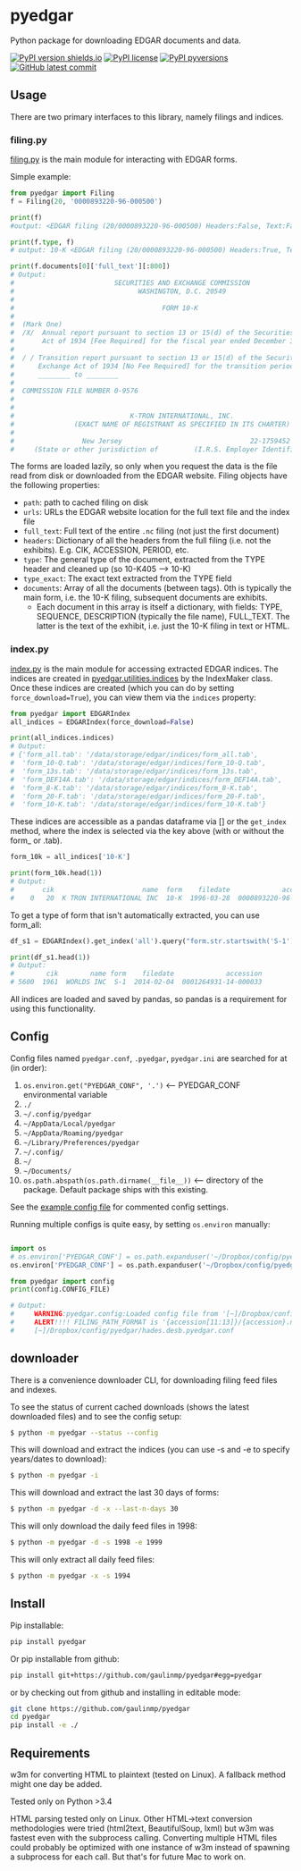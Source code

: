 # pyedgar

Python package for downloading EDGAR documents and data.

[![PyPI version shields.io](https://img.shields.io/pypi/v/pyedgar.svg)](https://pypi.python.org/pypi/pyedgar/)
[![PyPI license](https://img.shields.io/pypi/l/pyedgar.svg)](https://pypi.python.org/pypi/pyedgar/)
[![PyPI pyversions](https://img.shields.io/pypi/pyversions/pyedgar.svg)](https://pypi.python.org/pypi/pyedgar/)
[![GitHub latest commit](https://badgen.net/github/last-commit/gaulinmp/pyedgar)](https://GitHub.com/gaulinmp/pyedgar/commit/)



## Usage
There are two primary interfaces to this library, namely filings and indices.



### filing.py
[filing.py](pyedgar/filing.py) is the main module for interacting with EDGAR forms.

Simple example:

```python
from pyedgar import Filing
f = Filing(20, '0000893220-96-000500')

print(f)
#output: <EDGAR filing (20/0000893220-96-000500) Headers:False, Text:False, Documents:False>

print(f.type, f)
# output: 10-K <EDGAR filing (20/0000893220-96-000500) Headers:True, Text:True, Documents:False>

print(f.documents[0]['full_text'][:800])
# Output:
#                         SECURITIES AND EXCHANGE COMMISSION
#                               WASHINGTON, D.C. 20549
#
#                                     FORM 10-K
#
#  (Mark One)
#  /X/  Annual report pursuant to section 13 or 15(d) of the Securities Exchange
#       Act of 1934 [Fee Required] for the fiscal year ended December 30, 1995 or
#
#  / / Transition report pursuant to section 13 or 15(d) of the Securities
#      Exchange Act of 1934 [No Fee Required] for the transition period from
#      ________ to ________
#
#  COMMISSION FILE NUMBER 0-9576
#
#
#                             K-TRON INTERNATIONAL, INC.
#               (EXACT NAME OF REGISTRANT AS SPECIFIED IN ITS CHARTER)
#
#                 New Jersey                                22-1759452
#     (State or other jurisdiction of         (I.R.S. Employer Identification No.)
```

The forms are loaded lazily, so only when you request the data is the file read from disk or downloaded from the EDGAR website.
Filing objects have the following properties:

* ``path``: path to cached filing on disk
* ``urls``: URLs the EDGAR website location for the full text file and the index file
* ``full_text``: Full text of the entire `.nc` filing (not just the first document)
* ``headers``: Dictionary of all the headers from the full filing (i.e. not the exhibits). E.g. CIK, ACCESSION, PERIOD, etc.
* ``type``: The general type of the document, extracted from the TYPE header and cleaned up (so 10-K405 --> 10-K)
* ``type_exact``: The exact text extracted from the TYPE field
* ``documents``: Array of all the documents (between <DOCUMENT></DOCUMENT> tags). 0th is typically the main form, i.e. the 10-K filing, subsequent documents are exhibits.
    * Each document in this array is itself a dictionary, with fields: TYPE, SEQUENCE, DESCRIPTION (typically the file name), FULL_TEXT. The latter is the text of the exhibit, i.e. just the 10-K filing in text or HTML.


### index.py
[index.py](pyedgar/index.py) is the main module for accessing extracted EDGAR indices.
The indices are created in [pyedgar.utilities.indices](pyedgar/utilities/indices.py#L34) by the IndexMaker class.
Once these indices are created (which you can do by setting ``force_download=True``), you can view them via the ``indices`` property:

```python
from pyedgar import EDGARIndex
all_indices = EDGARIndex(force_download=False)

print(all_indices.indices)
# Output:
# {'form_all.tab': '/data/storage/edgar/indices/form_all.tab',
#  'form_10-Q.tab': '/data/storage/edgar/indices/form_10-Q.tab',
#  'form_13s.tab': '/data/storage/edgar/indices/form_13s.tab',
#  'form_DEF14A.tab': '/data/storage/edgar/indices/form_DEF14A.tab',
#  'form_8-K.tab': '/data/storage/edgar/indices/form_8-K.tab',
#  'form_20-F.tab': '/data/storage/edgar/indices/form_20-F.tab',
#  'form_10-K.tab': '/data/storage/edgar/indices/form_10-K.tab'}
```

These indices are accessible as a pandas dataframe via [] or the ``get_index`` method, where the index is selected via the key above (with or without the form_ or .tab).

```python
form_10k = all_indices['10-K']

print(form_10k.head(1))
# Output:
#       cik                      name  form    filedate             accession
#    0   20  K TRON INTERNATIONAL INC  10-K  1996-03-28  0000893220-96-000500
```

To get a type of form that isn't automatically extracted, you can use form_all:

```python
df_s1 = EDGARIndex().get_index('all').query("form.str.startswith('S-1')")

print(df_s1.head(1))
# Output:
#        cik        name form    filedate             accession
# 5600  1961  WORLDS INC  S-1  2014-02-04  0001264931-14-000033
```

All indices are loaded and saved by pandas, so pandas is a requirement for using this functionality.



## Config

Config files named ``pyedgar.conf``, ``.pyedgar``, ``pyedgar.ini`` are searched for at (in order):

1. ``os.environ.get("PYEDGAR_CONF", '.')`` <-- PYEDGAR_CONF environmental variable
2. ``./``
3. ``~/.config/pyedgar``
4. ``~/AppData/Local/pyedgar``
5. ``~/AppData/Roaming/pyedgar``
6. ``~/Library/Preferences/pyedgar``
7. ``~/.config/``
8. ``~/``
9. ``~/Documents/``
10. ``os.path.abspath(os.path.dirname(__file__))`` <-- directory of the package. Default package ships with this existing.


See the [example config file](pyedgar/pyedgar.conf) for commented config settings.

Running multiple configs is quite easy, by setting ``os.environ`` manually:

```python

import os
# os.environ['PYEDGAR_CONF'] = os.path.expanduser('~/Dropbox/config/pyedgar/hades.local.pyedgar.conf')
os.environ['PYEDGAR_CONF'] = os.path.expanduser('~/Dropbox/config/pyedgar/hades.desb.pyedgar.conf')

from pyedgar import config
print(config.CONFIG_FILE)

# Output:
#     WARNING:pyedgar.config:Loaded config file from '[~]/Dropbox/config/pyedgar/hades.desb.pyedgar.conf'.
#     ALERT!!!! FILING_PATH_FORMAT is '{accession[11:13]}/{accession}.nc'.
#     [~]/Dropbox/config/pyedgar/hades.desb.pyedgar.conf
```

## downloader

There is a convenience downloader CLI, for downloading filing feed files and indexes.

To see the status of current cached downloads (shows the latest downloaded files) and to see the config setup:

```bash
$ python -m pyedgar --status --config
```

This will download and extract the indices (you can use -s and -e to specify years/dates to download):

```bash
$ python -m pyedgar -i
```

This will download and extract the last 30 days of forms:

```bash
$ python -m pyedgar -d -x --last-n-days 30
```

This will only download the daily feed files in 1998:

```bash
$ python -m pyedgar -d -s 1998 -e 1999
```

This will only extract all daily feed files:

```bash
$ python -m pyedgar -x -s 1994
```



## Install

Pip installable:

```bash
pip install pyedgar
```

Or pip installable from github:

```bash
pip install git+https://github.com/gaulinmp/pyedgar#egg=pyedgar
```

or by checking out from github and installing in editable mode:

```bash
git clone https://github.com/gaulinmp/pyedgar
cd pyedgar
pip install -e ./
```

## Requirements

w3m for converting HTML to plaintext (tested on Linux).
A fallback method might one day be added.

Tested only on Python >3.4

HTML parsing tested only on Linux.
Other HTML->text conversion methodologies were tried (html2text, BeautifulSoup, lxml) but w3m was fastest even with the subprocess calling.
Converting multiple HTML files could probably be optimized with one instance of w3m instead of spawning a subprocess for each call.
But that's for future Mac to work on.
